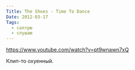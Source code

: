 ```yaml
---
Title: The Shoes - Time To Dance
Date: 2012-03-17
Tags:
  - саптрю
  - слушаю
---
```


https://www.youtube.com/watch?v=pt9wnawn7xQ

Клип-то охуенный.